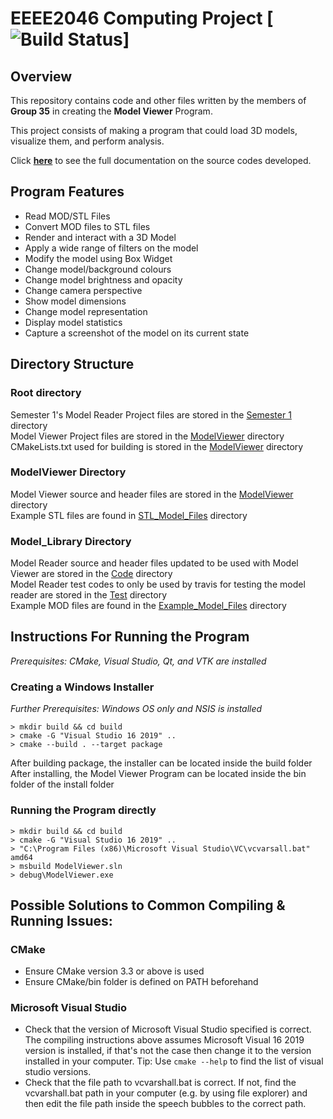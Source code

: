 # EEEE2046 Computing Project [![Build Status](https://travis-ci.com/StevenTj/2019_GROUP_35.svg?token=PrzWvXnPocszVMzgAUq5&branch=master)]

## Overview
This repository contains code and other files written by the members of **Group 35** in creating the **Model Viewer** Program.

This project consists of making a program that could load 3D models, visualize them, and perform analysis.

Click [**here**](https://steventj.github.io/2019_GROUP_35/ "Model Viewer Documentation") to see the full documentation on the source codes developed.

## Program Features
- Read MOD/STL Files
- Convert MOD files to STL files
- Render and interact with a 3D Model
- Apply a wide range of filters on the model
- Modify the model using Box Widget
- Change model/background colours
- Change model brightness and opacity
- Change camera perspective
- Show model dimensions
- Change model representation
- Display model statistics
- Capture a screenshot of the model on its current state

## Directory Structure
### Root directory
   Semester 1's Model Reader Project files are stored in the [Semester 1](/Semester%201) directory  
   Model Viewer Project files are stored in the [ModelViewer](/ModelViewer) directory  
   CMakeLists.txt used for building is stored in the [ModelViewer](/ModelViewer) directory  

### ModelViewer Directory
   Model Viewer source and header files are stored in the [ModelViewer](/ModelViewer) directory  
   Example STL files are found in [STL_Model_Files](/ModelViewer/STL_Model_Files) directory  

### Model_Library Directory
   Model Reader source and header files updated to be used with Model Viewer are stored in the [Code](/ModelViewer/Model_Library/Code) directory  
   Model Reader test codes to only be used by travis for testing the model reader are stored in the [Test](/ModelViewer/Model_Library/Test) directory  
   Example MOD files are found in the [Example_Model_Files](/ModelViewer/Model_Library/Example_Model_Files) directory  

## Instructions For Running the Program
*Prerequisites: CMake, Visual Studio, Qt, and VTK are installed*
### Creating a Windows Installer
*Further Prerequisites: Windows OS only and NSIS is installed*
```
> mkdir build && cd build
> cmake -G "Visual Studio 16 2019" ..
> cmake --build . --target package
```
   After building package, the installer can be located inside the build folder  
   After installing, the Model Viewer Program can be located inside the bin folder of the install folder  
### Running the Program directly
```
> mkdir build && cd build
> cmake -G "Visual Studio 16 2019" ..
> "C:\Program Files (x86)\Microsoft Visual Studio\VC\vcvarsall.bat" amd64
> msbuild ModelViewer.sln
> debug\ModelViewer.exe
```

## Possible Solutions to Common Compiling & Running Issues:

### CMake
- Ensure CMake version 3.3 or above is used
- Ensure CMake/bin folder is defined on PATH beforehand

### Microsoft Visual Studio
- Check that the version of Microsoft Visual Studio specified is correct. The compiling instructions above assumes Microsoft Visual 16 2019 version is installed, if that's not the case then change it to the version installed in your computer. Tip: Use ```cmake --help``` to find the list of visual studio versions.
- Check that the file path to vcvarshall.bat is correct. If not, find the vcvarshall.bat path in your computer (e.g. by using file explorer) and then edit the file path inside the speech bubbles to the correct path.
